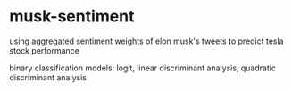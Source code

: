# musk-sentiment
using aggregated sentiment weights of elon musk's tweets to predict tesla stock performance

binary classification models:
logit, linear discriminant analysis, quadratic discriminant analysis
